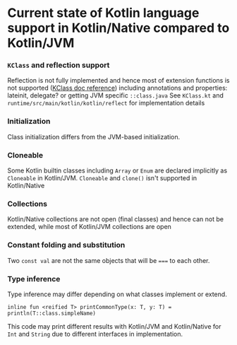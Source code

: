# Current state of Kotlin language support in Kotlin/Native compared to Kotlin/JVM #

### `KClass` and reflection support ###
Reflection is not fully implemented and hence most of extension functions is not supported ([KClass doc reference](http://kotlinlang.org/api/latest/jvm/stdlib/kotlin.reflect/-k-class/index.html))
including annotations and properties: lateinit, delegate? or getting JVM specific `::class.java` 
See `KClass.kt` and `runtime/src/main/kotlin/kotlin/reflect` for implementation details

### Initialization ###
Class initialization differs from the JVM-based initialization.

### Cloneable ###
Some Kotlin builtin classes including `Array` or `Enum` are declared implicitly as `Cloneable` in Kotlin/JVM.
`Cloneable` and `clone()` isn't supported in Kotlin/Native

### Collections ###
Kotlin/Native collections are not open (final classes) and hence can not be extended, while most of Kotlin/JVM collections are open

### Constant folding and substitution ###
Two `const val` are not the same objects that will be `===` to each other.

### Type inference ###
Type inference may differ depending on what classes implement or extend.
```
inline fun <reified T> printCommonType(x: T, y: T) = println(T::class.simpleName)
```
This code may print different results with Kotlin/JVM and Kotlin/Native for `Int` and `String` due to different interfaces in implementation.